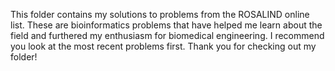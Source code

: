 This folder contains my solutions to problems from the ROSALIND online list. 
These are bioinformatics problems that have helped me learn about the field and furthered my enthusiasm for biomedical engineering. 
I recommend you look at the most recent problems first.
Thank you for checking out my folder!
